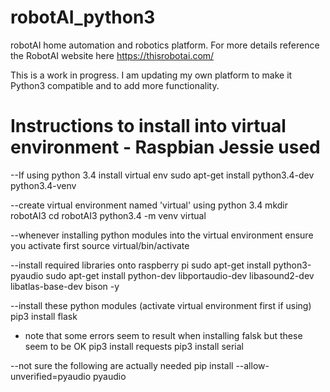 # robotAI_python3
robotAI home automation and robotics platform. For more details reference the RobotAI website here https://thisrobotai.com/

This is a work in progress. I am updating my own platform to make it Python3 compatible and to add more functionality.

# Instructions to install into virtual environment - Raspbian Jessie used

--If using python 3.4 install virtual env
sudo apt-get install python3.4-dev python3.4-venv

--create virtual environment named 'virtual' using python 3.4
mkdir robotAI3
cd robotAI3
python3.4 -m venv virtual

--whenever installing python modules into the virtual environment ensure you activate first
source virtual/bin/activate

--install required libraries onto raspberry pi
sudo apt-get install python3-pyaudio
sudo apt-get install python-dev libportaudio-dev libasound2-dev libatlas-base-dev bison -y

--install these python modules (activate virtual environment first if using)
pip3 install flask
* note that some errors seem to result when installing falsk but these seem to be OK
pip3 install requests
pip3 install serial

--not sure the following are actually needed
pip install --allow-unverified=pyaudio pyaudio




